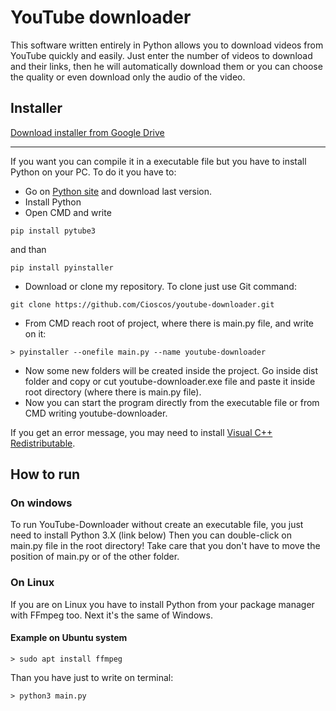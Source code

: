 # YouTube downloader

This software written entirely in Python allows you to download videos from YouTube quickly and easily. Just enter the number of videos to download and their links, then he will automatically download them or you can choose the quality or even download only the audio of the video.

## Installer
[Download installer from Google Drive](https://drive.google.com/file/d/1N7QheHUkSEPyKeE_K8Prwet_6oVXSFSi/view?usp=sharing)

***

If you want you can compile it in a executable file but you have to install Python on your PC. To do it you have to:
* Go on [Python site](https://www.python.org/downloads/) and download last version.
* Install Python
* Open CMD and write
```
pip install pytube3
```
and than
```
pip install pyinstaller
```
* Download or clone my repository. To clone just use Git command:
```
git clone https://github.com/Cioscos/youtube-downloader.git
```
* From CMD reach root of project, where there is main.py file, and write on it:
```
> pyinstaller --onefile main.py --name youtube-downloader
```
* Now some new folders will be created inside the project. Go inside dist folder and copy or cut youtube-downloader.exe file and paste it inside root directory (where there is main.py file).
* Now you can start the program directly from the executable file or from CMD writing youtube-downloader.

If you get an error message, you may need to install [Visual C++ Redistributable](https://support.microsoft.com/en-ca/help/2977003/the-latest-supported-visual-c-downloads).

## How to run
### On windows
To run YouTube-Downloader without create an executable file, you just need to install Python 3.X (link below)
Then you can double-click on main.py file in the root directory! Take care that you don't have to move the position of main.py or of the other folder.

### On Linux
If you are on Linux you have to install Python from your package manager with FFmpeg too. Next it's the same of Windows.

#### Example on Ubuntu system
```
> sudo apt install ffmpeg
```
Than you have just to write on terminal:
```
> python3 main.py
```
